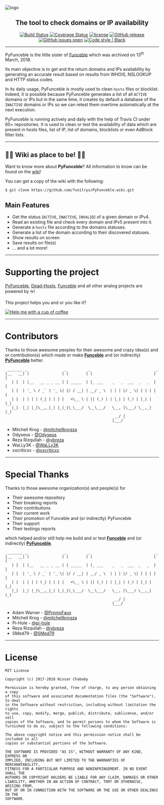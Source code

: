 ![logo](https://raw.githubusercontent.com/ybreza/PyFunceble/master/.assets/logo/RM.png)

<h2 align="center">The tool to check domains or IP availability</h2>


<p align="center"><a href="https://travis-ci.com/funilrys/PyFunceble"><img src="https://travis-ci.com/funilrys/PyFunceble.svg?branch=master" alt="Build Status"></a> <a href="https://coveralls.io/github/funilrys/PyFunceble?branch=master"><img src="https://coveralls.io/repos/github/funilrys/PyFunceble/badge.svg?branch=master" alt="Coverage Status"></a> <a href="https://github.com/funilrys/PyFunceble/blob/master/LICENSE"><img src="https://img.shields.io/github/license/funilrys/PyFunceble.svg" alt="license"></a> <a href="https://github.com/funilrys/PyFunceble/releases/latest"><img src="https://img.shields.io/github/release/funilrys/PyFunceble.svg" alt="GitHub release"></a> <a href=""><img src="https://img.shields.io/github/issues/funilrys/PyFunceble.svg" alt="GitHub issues open"></a> <a href="https://github.com/ambv/black"><img src="https://img.shields.io/badge/code%20style-black-000000.svg" alt="Code style | Black"></a></p>

* * *

PyFunceble is the little sister of [Funceble](https://github.com/funilrys/funceble) which was archived on 13<sup>th</sup> March, 2018.

Its main objective is to get and the return domains and IPs availability by generating an accurate result based on results from WHOIS, NSLOOKUP and HTTP status codes.

In its daily usage, PyFunceble is mostly used to clean `hosts` files or blocklist. Indeed, it is possible because PyFunceble generates a list of all `ACTIVE` domains or IPs but in the same time, it creates by default a database of the `INACTIVE` domains or IPs so we can retest them overtime automatically at the next execution.

PyFunceble is running actively and daily with the help of Travis CI under 60+ repositories. It is used to clean or test the availability of data which are present in hosts files, list of IP, list of domains, blocklists or even AdBlock filter lists.

* * *

## :star2::book: Wiki as place to be! :book::star2:

Want to know more about **PyFunceble**? All information to know can be found on the [wiki](https://github.com/funilrys/PyFunceble/wiki)!

You can get a copy of the wiki with the following:

```shell
$ git clone https://github.com/funilrys/PyFunceble.wiki.git
```

## Main Features

-   Get the status (`ACTIVE`, `INACTIVE`, `INVALID`) of a given domain or IPv4.
-   Read an existing file and check every domain and IPv5 present into it.
-   Generate a `hosts` file according to the domains statuses.
-   Generate a list of the domain according to their discovered statuses.
-   Show results on screen
-   Save results on file(s)
-   ... and a lot more!

* * *

# Supporting the project

[PyFunceble](https://github.com/funilrys/PyFunceble), [Dead-Hosts](https://github.com/dead-hosts), [Funceble](https://github.com/funilrys/funceble) and all other analog projects are powered by :coffee:!

This project helps you and or you like it?

[![Help me with a cup of coffee](https://img.shields.io/badge/Help%20me%20out-with%20a%20cup%20of%20%E2%98%95%20-blue.svg)](https://www.paypal.me/funilrys/)

* * *

# Contributors

Thanks to those awesome peoples for their awesome and crazy idea(s) and or contribution(s) which made or make **[Funceble](https://github.com/funilrys/funceble)** and (or indirectly) **[PyFunceble](https://github.com/funilrys/PyFunceble)** better.

     _______ _                 _          _                              _
    |__   __| |               | |        | |                            | |
       | |  | |__   __ _ _ __ | | _____  | |_ ___    _   _  ___  _   _  | |
       | |  | '_ \ / _` | '_ \| |/ / __| | __/ _ \  | | | |/ _ \| | | | | |
       | |  | | | | (_| | | | |   <\__ \ | || (_) | | |_| | (_) | |_| | |_|
       |_|  |_| |_|\__,_|_| |_|_|\_\___/  \__\___/   \__, |\___/ \__,_| (_)
                                                      __/ |
                                                     |___/

-   Mitchell Krog - [@mitchellkrogza](https://github.com/mitchellkrogza)
-   Odyseus - [@Odyseus](https://github.com/Odyseus)
-   Reza Rizqullah - [@ybreza](https://github.com/ybreza)
-   WaLLy3K - [@WaLLy3K](https://github.com/WaLLy3K)
-   xxcriticxx - [@xxcriticxx](https://github.com/xxcriticxx)

* * *

# Special Thanks

Thanks to those awesome organization(s) and people(s) for

-   Their awesome repository
-   Their breaking reports
-   Their contributions
-   Their current work
-   Their promotion of Funceble and (or indirectly) PyFunceble
-   Their support
-   Their testings reports

which helped and/or still help me build and or test **[Funceble](https://github.com/funilrys/funceble)** and (or indirectly) **[PyFunceble](https://github.com/funilrys/PyFunceble)**.

     _______ _                 _          _                              _
    |__   __| |               | |        | |                            | |
       | |  | |__   __ _ _ __ | | _____  | |_ ___    _   _  ___  _   _  | |
       | |  | '_ \ / _` | '_ \| |/ / __| | __/ _ \  | | | |/ _ \| | | | | |
       | |  | | | | (_| | | | |   <\__ \ | || (_) | | |_| | (_) | |_| | |_|
       |_|  |_| |_|\__,_|_| |_|_|\_\___/  \__\___/   \__, |\___/ \__,_| (_)
                                                      __/ |
                                                     |___/

-   Adam Warner - [@PromoFaux](https://github.com/PromoFaux)
-   Mitchell Krog - [@mitchellkrogza](https://github.com/mitchellkrogza)
-   Pi-Hole - [@pi-hole](https://github.com/pi-hole/pi-hole)
-   Reza Rizqullah - [@ybreza](https://github.com/ybreza)
-   SMed79 - [@SMed79](https://github.com/SMed79)

* * *

# License

    MIT License

    Copyright (c) 2017-2018 Nissar Chababy

    Permission is hereby granted, free of charge, to any person obtaining a copy
    of this software and associated documentation files (the "Software"), to deal
    in the Software without restriction, including without limitation the rights
    to use, copy, modify, merge, publish, distribute, sublicense, and/or sell
    copies of the Software, and to permit persons to whom the Software is
    furnished to do so, subject to the following conditions:

    The above copyright notice and this permission notice shall be included in all
    copies or substantial portions of the Software.

    THE SOFTWARE IS PROVIDED "AS IS", WITHOUT WARRANTY OF ANY KIND, EXPRESS OR
    IMPLIED, INCLUDING BUT NOT LIMITED TO THE WARRANTIES OF MERCHANTABILITY,
    FITNESS FOR A PARTICULAR PURPOSE AND NONINFRINGEMENT. IN NO EVENT SHALL THE
    AUTHORS OR COPYRIGHT HOLDERS BE LIABLE FOR ANY CLAIM, DAMAGES OR OTHER
    LIABILITY, WHETHER IN AN ACTION OF CONTRACT, TORT OR OTHERWISE, ARISING FROM,
    OUT OF OR IN CONNECTION WITH THE SOFTWARE OR THE USE OR OTHER DEALINGS IN THE
    SOFTWARE.
